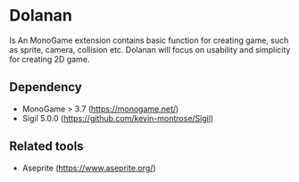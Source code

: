 # Dolanan
Is An MonoGame extension contains basic function for creating game, such as sprite, camera, collision etc. Dolanan will focus on
usability and simplicity for creating 2D game.

## Dependency
- MonoGame > 3.7 (https://monogame.net/)
- Sigil 5.0.0 (https://github.com/kevin-montrose/Sigil)

## Related tools
- Aseprite (https://www.aseprite.org/)
